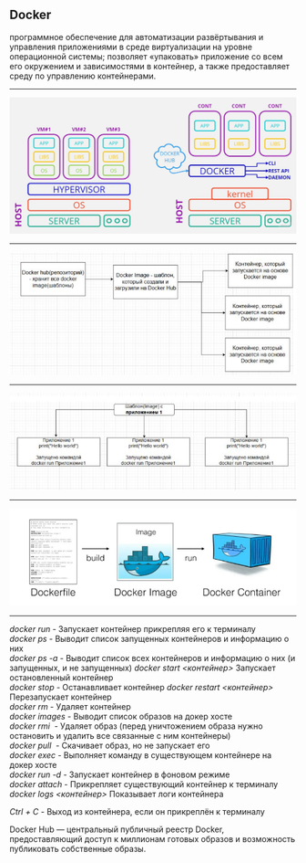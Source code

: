 ## Docker  
программное обеспечение для автоматизации развёртывания и управления приложениями в среде виртуализации 
на уровне операционной системы; позволяет «упаковать» приложение со всем его окружением и зависимостями в контейнер, 
а также предоставляет среду по управлению контейнерами.  
____  

![](https://github.com/Dv-nn/Python--Cheat-Sheet/blob/main/Docker/img/Docker%20(1).jpg)   

____    
![](https://github.com/Dv-nn/Python--Cheat-Sheet/blob/main/Docker/img/doker1.JPG)   
____  
![](https://github.com/Dv-nn/Python--Cheat-Sheet/blob/main/Docker/img/doker2.JPG)   
____  
![](https://github.com/Dv-nn/Python--Cheat-Sheet/blob/main/Docker/img/изображение_2025-08-19_091904405.png)  
____  

*docker run <container name>* - Запускает контейнер прикрепляя его к терминалу  
*docker ps* - Выводит список запущенных контейнеров и информацию о них  
*docker ps -a* - Выводит список всех контейнеров и информацию о них (и запущенных, и не запущенных) 
*docker start <контейнер>*	Запускает остановленный контейнер  
*docker stop <container id or name>* - Останавливает контейнер 
*docker restart <контейнер>*	Перезапускает контейнер  
*docker rm <container id or name>* - Удаляет контейнер  
*docker images* - Выводит список образов на докер хосте  
*docker rmi <image id or name>* - Удаляет образ (перед уничтожением образа нужно остановить и удалить все связанные с ним контейнеры)  
*docker pull <image name>* - Скачивает образ, но не запускает его  
*docker exec <container id or name>* <command> - Выполняет команду в существующем контейнере на докер хосте  
*docker run -d <container name>* - Запускает контейнер в фоновом режиме  
*docker attach <container id or name>* - Прикрепляет существующий контейнер к терминалу
*docker logs <контейнер>*	Показывает логи контейнера  

*Ctrl + C* - Выход из контейнера, если он прикреплён к терминалу  

Docker Hub — центральный публичный реестр Docker, предоставляющий доступ к миллионам готовых образов и возможность публиковать собственные образы.
